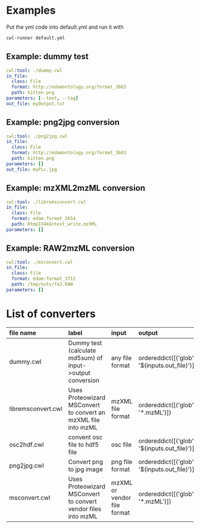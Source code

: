# Examples
Put the yml code into default.yml and run it with
```sh
cwl-runner default.yml
```

## Example: dummy test
```yml
cwl:tool: ./dummy.cwl
in_file:
  class: File
  format: http://edamontology.org/format_3603
  path: kitten.png
parameters: [--text, --tag]
out_file: myOutput.txt
```

## Example: png2jpg conversion
```yml
cwl:tool: ./png2jpg.cwl
in_file:
  class: File
  format: http://edamontology.org/format_3603
  path: kitten.png
parameters: []
out_file: myPic.jpg
```

## Example: mzXML2mzML conversion
```yml
cwl:tool: ./libremsconvert.cwl
in_file:
  class: File
  format: edam:format_3654
  path: RtmpIX4kGntest_write.mzXML
parameters: []
```

## Example: RAW2mzML conversion
```yml
cwl:tool: ./msconvert.cwl
in_file:
  class: File
  format: edam:format_3712
  path: /tmp/nuts/fa3.RAW
parameters: []
```

# List of converters
| file name           | label                                                          | input                       | output                                        | author             |
|:--------------------|:---------------------------------------------------------------|:----------------------------|:----------------------------------------------|:-------------------|
| dummy.cwl           | Dummy test (calculate md5sum) of input->output conversion      | any file format             | ordereddict([('glob', '$(inputs.out_file)')]) | Steffen Brinckmann |
| libremsconvert.cwl   | Uses Proteowizard MSConvert to convert an mzXML file into mzML | mzXML file format           | ordereddict([('glob', '*.mzML')])             | Steffen Neumann    |
| osc2hdf.cwl         | convent osc file to hdf5 file                                  | osc file                    | ordereddict([('glob', '$(inputs.out_file)')]) | Steffen Brinckmann |
| png2jpg.cwl         | Convert png to jpg image                                       | png file format             | ordereddict([('glob', '$(inputs.out_file)')]) | Steffen Brinckmann |
| msconvert.cwl | Uses Proteowizard MSConvert to convert vendor files into mzML  | mzXML or vendor file format | ordereddict([('glob', '*.mzML')])             | Steffen Neumann    |